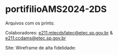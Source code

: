 # portifilioAMS2024-2DS

Arquivos com os prints:

Colaboradores: e211.mtecdsfatec@etec.sp.gov.br & e211.ccdams@etec.sp.gov.br

Site:
Wireframe de alta fidelidade:
